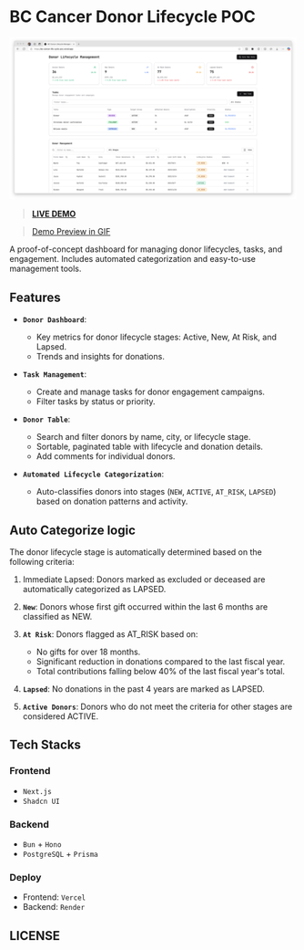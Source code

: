 # BC Cancer Donor Lifecycle POC

![landing](assets/landing.png)

> **[LIVE DEMO](https://bccancer.ansonhe.com)**

> [Demo Preview in GIF](https://imgur.com/a/LYidlZ6)

A proof-of-concept dashboard for managing donor lifecycles, tasks, and engagement. Includes automated categorization and easy-to-use management tools.

## Features

- **`Donor Dashboard`**:
  - Key metrics for donor lifecycle stages: Active, New, At Risk, and Lapsed.
  - Trends and insights for donations.

- **`Task Management`**:
  - Create and manage tasks for donor engagement campaigns.
  - Filter tasks by status or priority.

- **`Donor Table`**:
  - Search and filter donors by name, city, or lifecycle stage.
  - Sortable, paginated table with lifecycle and donation details.
  - Add comments for individual donors.
  
- **`Automated Lifecycle Categorization`**:
  - Auto-classifies donors into stages (`NEW`, `ACTIVE`, `AT_RISK`, `LAPSED`) based on donation patterns and activity.

## Auto Categorize logic

The donor lifecycle stage is automatically determined based on the following criteria:

1. Immediate Lapsed: Donors marked as excluded or deceased are automatically categorized as LAPSED.

2. **`New`**: Donors whose first gift occurred within the last 6 months are classified as NEW.

3. **`At Risk`**: Donors flagged as AT_RISK based on:

   - No gifts for over 18 months.
   - Significant reduction in donations compared to the last fiscal year.
   - Total contributions falling below 40% of the last fiscal year's total.

4. **`Lapsed`**: No donations in the past 4 years are marked as LAPSED.

5. **`Active Donors`**: Donors who do not meet the criteria for other stages are considered ACTIVE.

## Tech Stacks

### Frontend

- `Next.js`
- `Shadcn UI`

### Backend

- `Bun` + `Hono`
- `PostgreSQL` + `Prisma`

### Deploy

- Frontend: `Vercel`
- Backend: `Render`

## LICENSE
